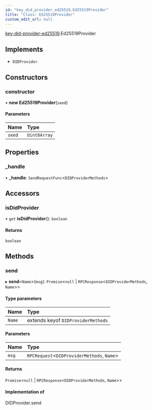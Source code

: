 ```yaml
---
id: "key_did_provider_ed25519.Ed25519Provider"
title: "Class: Ed25519Provider"
custom_edit_url: null
---
```


[key-did-provider-ed25519](../modules/key_did_provider_ed25519.md).Ed25519Provider

## Implements

- `DIDProvider`

## Constructors

### constructor

• **new Ed25519Provider**(`seed`)

#### Parameters

| Name | Type |
| :------ | :------ |
| `seed` | `Uint8Array` |

## Properties

### \_handle

• **\_handle**: `SendRequestFunc`<`DIDProviderMethods`\>

## Accessors

### isDidProvider

• `get` **isDidProvider**(): `boolean`

#### Returns

`boolean`

## Methods

### send

▸ **send**<`Name`\>(`msg`): `Promise`<``null`` \| `RPCResponse`<`DIDProviderMethods`, `Name`\>\>

#### Type parameters

| Name | Type |
| :------ | :------ |
| `Name` | extends keyof `DIDProviderMethods` |

#### Parameters

| Name | Type |
| :------ | :------ |
| `msg` | `RPCRequest`<`DIDProviderMethods`, `Name`\> |

#### Returns

`Promise`<``null`` \| `RPCResponse`<`DIDProviderMethods`, `Name`\>\>

#### Implementation of

DIDProvider.send
